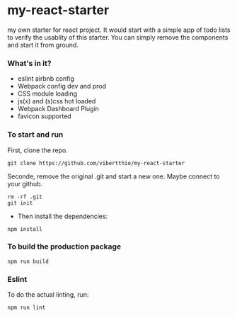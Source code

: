 # my-react-starter
my own starter for react project.
It would start with a simple app of todo lists to verify the usablity of this starter.
You can simply remove the components and start it from ground.

### What's in it?

* eslint airbnb config
* Webpack config dev and prod
* CSS module loading
* js(x) and (s)css hot loaded
* Webpack Dashboard Plugin
* favicon supported

### To start and run

First, clone the repo.
```
git clone https://github.com/vibertthio/my-react-starter
```

Seconde, remove the original .git and start a new one.
Maybe connect to your github.

```
rm -rf .git
git init
```

* Then install the dependencies:

```
npm install
```

### To build the production package

```
npm run build
```

### Eslint

To do the actual linting, run:

```
npm run lint
```
